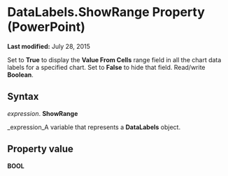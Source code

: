 
# DataLabels.ShowRange Property (PowerPoint)

 **Last modified:** July 28, 2015

Set to  **True** to display the **Value From Cells** range field in all the chart data labels for a specified chart. Set to **False** to hide that field. Read/write **Boolean**.

## Syntax

 _expression_. **ShowRange**

 _expression_A variable that represents a  **DataLabels** object.


## Property value

 **BOOL**

